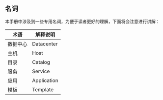 ## 名词

本手册中涉及到一些专用名词，为便于读者更好的理解，下面将会注意进行讲解：

| 术语 | 解释说明 |
| --- | --- |
| 数据中心 | Datacenter | 虚拟机和物理机的池化集合 |
| 主机 | Host | 包括虚拟机和物理机 |
| 目录 | Catalog | 类型，包括软件、服务、应用 |
| 服务 | Service | 服务 |
| 应用 | Application | 应用 |
| 模板 | Template | 模板即策略 |